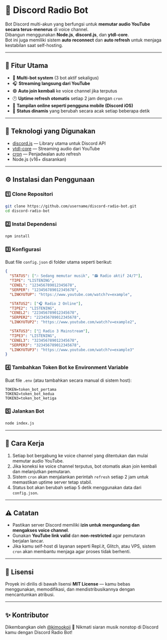 
# 🎵 Discord Radio Bot

Bot Discord multi-akun yang berfungsi untuk **memutar audio YouTube secara terus-menerus** di voice channel.  
Dibangun menggunakan **Node.js**, **discord.js**, dan **ytdl-core**.  
Bot ini juga memiliki sistem **auto reconnect** dan **auto refresh** untuk menjaga kestabilan saat self-hosting.

---

## 🚀 Fitur Utama
- 🔁 **Multi-bot system** (3 bot aktif sekaligus)
- 🎧 **Streaming langsung dari YouTube**
- 🟢 **Auto join kembali** ke voice channel jika terputus
- 🕐 **Uptime refresh otomatis** setiap 2 jam dengan `cron`
- 📱 **Tampilan online seperti pengguna mobile (Discord iOS)**
- 🎯 **Status dinamis** yang berubah secara acak setiap beberapa detik

---

## 🧩 Teknologi yang Digunakan
- [discord.js](https://discord.js.org/) — Library utama untuk Discord API  
- [ytdl-core](https://www.npmjs.com/package/ytdl-core) — Streaming audio dari YouTube  
- [cron](https://www.npmjs.com/package/cron) — Penjadwalan auto refresh  
- Node.js (v16+ disarankan)

---

## ⚙️ Instalasi dan Penggunaan

### 1️⃣ Clone Repositori
```bash
git clone https://github.com/username/discord-radio-bot.git
cd discord-radio-bot
````

### 2️⃣ Instal Dependensi

```bash
npm install
```

### 3️⃣ Konfigurasi

Buat file `config.json` di folder utama seperti berikut:

```json
{
  "STATUS": ["🎶 Sedang memutar musik", "📻 Radio aktif 24/7"],
  "TIPE": "LISTENING",
  "CENEL": "123456789012345678",
  "SERPER": "123456789012345678",
  "LINKYUTUP": "https://www.youtube.com/watch?v=example",

  "STATUS2": ["🎧 Radio 2 Online"],
  "TIPE2": "LISTENING",
  "CENEL2": "223456789012345678",
  "SERPER2": "223456789012345678",
  "LINKYUTUP2": "https://www.youtube.com/watch?v=example2",

  "STATUS3": ["🎼 Radio 3 Mainstream"],
  "TIPE3": "LISTENING",
  "CENEL3": "323456789012345678",
  "SERPER3": "323456789012345678",
  "LINKYUTUP3": "https://www.youtube.com/watch?v=example3"
}
```

### 4️⃣ Tambahkan Token Bot ke Environment Variable

Buat file `.env` (atau tambahkan secara manual di sistem host):

```
TOKEN=token_bot_pertama
TOKEN2=token_bot_kedua
TOKEN3=token_bot_ketiga
```

### 5️⃣ Jalankan Bot

```bash
node index.js
```

---

## 🔁 Cara Kerja

1. Setiap bot bergabung ke voice channel yang ditentukan dan mulai memutar audio YouTube.
2. Jika koneksi ke voice channel terputus, bot otomatis akan join kembali dan melanjutkan pemutaran.
3. Sistem `cron` akan menjalankan perintah `refresh` setiap 2 jam untuk memastikan uptime server tetap stabil.
4. Status bot akan berubah setiap 5 detik menggunakan data dari `config.json`.

---

## ⚠️ Catatan

* Pastikan server Discord memiliki **izin untuk mengundang dan mengakses voice channel**.
* Gunakan **YouTube link valid** dan **non-restricted** agar pemutaran berjalan lancar.
* Jika kamu self-host di layanan seperti Repl.it, Glitch, atau VPS, sistem `cron` akan membantu menjaga agar proses tidak berhenti.

---

## 📄 Lisensi

Proyek ini dirilis di bawah lisensi **MIT License** — kamu bebas menggunakan, memodifikasi, dan mendistribusikannya dengan mencantumkan atribusi.

---

## ✨ Kontributor

Dikembangkan oleh [@kimookoii](https://github.com/kimookoii)
💬 Nikmati siaran musik nonstop di Discord kamu dengan Discord Radio Bot!

```
